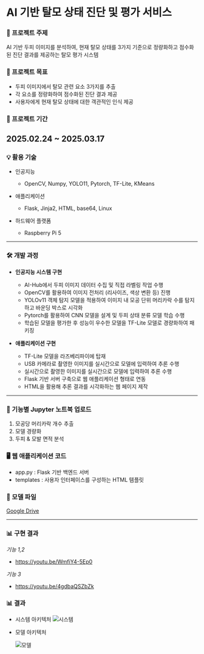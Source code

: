# AI 기반 탈모 상태 진단 및 평가 서비스

### 🔬 프로젝트 주제
AI 기반 두피 이미지를 분석하여, 현재 탈모 상태를 3가지 기준으로 정량화하고 점수화된 진단 결과를 제공하는 탈모 평가 시스템

### 🎯 프로젝트 목표
- 두피 이미지에서 탈모 관련 요소 3가지를 추출
- 각 요소를 정량화하여 점수화된 진단 결과 제공
- 사용자에게 현재 탈모 상태에 대한 객관적인 인식 제공
  
### 📆 프로젝트 기간
2025.02.24 ~ 2025.03.17
---
### 💡 활용 기술
- 인공지능
  - OpenCV, Numpy, YOLO11, Pytorch, TF-Lite, KMeans
 
- 애플리케이션
  - Flask, Jinja2, HTML, base64, Linux
 
- 하드웨어 플랫폼
  - Raspberry Pi 5
--- 
### 🛠 개발 과정
- **인공지능 시스템 구현**
  - AI-Hub에서 두피 이미지 데이터 수집 및 직접 라벨링 작업 수행
  - OpenCV를 활용하여 이미지 전처리 (리사이즈, 색상 변환 등) 진행
  - YOLOv11 객체 탐지 모델을 적용하여 이미지 내 모공 단위 머리카락 수를 탐지하고 바운딩 박스로 시각화
  - Pytorch를 활용하여 CNN 모델을 설계 및 두피 상태 분류 모델 학습 수행
  - 학습된 모델을 평가한 후 성능이 우수한 모델을 TF-Lite 모델로 경량화하여 패키징

- **애플리케이션 구현**
  - TF-Lite 모델을 라즈베리파이에 탑재
  - USB 카메라로 촬영한 이미지를 실시간으로 모델에 입력하여 추론 수행
  - 실시간으로 촬영한 이미지를 실시간으로 모델에 입력하여 추론 수행
  - Flask 기반 서버 구축으로 웹 애플리케이션 형태로 연동
  - HTML을 활용해 추론 결과를 시각화하는 웹 페이지 제작
---    
### 📁 기능별 Jupyter 노트북 업로드
1. 모공당 머리카락 개수 추출
2. 모델 경량화
3. 두피 & 모발 면적 분석

### 🖥️ 웹 애플리케이션 코드
- app.py : Flask 기반 백엔드 서버
- templates : 사용자 인터페이스를 구성하는 HTML 템플릿

### 🔗 모델 파일 
[Google Drive](https://drive.google.com/drive/folders/1zja8ApEzK1q6DGCXXx_MC9F5H7PygK5-?usp=sharing)

---

### 📊 구현 결과
*기능 1,2*
- https://youtu.be/WmfiY4-5Ep0

*기능 3*
- https://youtu.be/4gdbaQSZbZk
 
### 📊 결과
- 시스템 아키텍처
  ![시스템](https://github.com/user-attachments/assets/63784a06-f77f-453e-9d18-f9cb1a59dae3)

- 모델 아키텍처
  
  ![모델](https://github.com/user-attachments/assets/7400faa9-ca17-48c2-86c5-7b85ef39a658)
